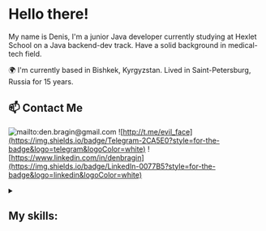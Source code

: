 # Hello there!

My name is Denis, I'm a junior Java developer currently studying at Hexlet School on a Java backend-dev track. Have a solid background in medical-tech field.

🌍 I'm currently based in Bishkek, Kyrgyzstan. Lived in Saint-Petersburg, Russia for 15 years.

## 📫 Contact Me
![mailto:den.bragin@gmail.com](https://img.shields.io/badge/Gmail-D14836?style=for-the-badge&logo=gmail&logoColor=white)
![http://t.me/evil_face](https://img.shields.io/badge/Telegram-2CA5E0?style=for-the-badge&logo=telegram&logoColor=white)
![https://www.linkedin.com/in/denbragin](https://img.shields.io/badge/LinkedIn-0077B5?style=for-the-badge&logo=linkedin&logoColor=white)



<details>
<summary>
  <h2>
  My skills:
  </h2>
</summary>

### Technologies

- Java
- Gradle, Maven
- CI/CD (GitHub Actions)
- JUnit
- HTML, CSS
- SQL, PostgreSQL
- Javalin, Ebean
- Thymeleaf

### Languages 🌐

| Language      | Proficiency                                                               |
| ------------- | ------------------------------------------------------------------------- |
| English       | C1                                                                        |
| Russian       | Native                                                                    |

## What I'm currently learning 📚

- Spring and Spring Boot
